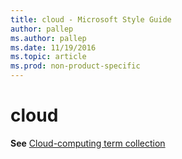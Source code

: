```yaml
---
title: cloud - Microsoft Style Guide
author: pallep
ms.author: pallep
ms.date: 11/19/2016
ms.topic: article
ms.prod: non-product-specific
---
```


# cloud

**See** [Cloud-computing term collection](/style-guide/a-z-word-list-term-collections/term-collections/cloud-computing-terms)
